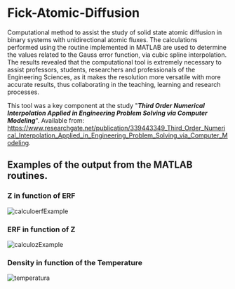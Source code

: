 # Fick-Atomic-Diffusion
Computational method to assist the study of solid state atomic diffusion in binary systems with unidirectional atomic fluxes.
The calculations performed using the routine implemented in MATLAB  are used to determine the values related to the Gauss error function, via cubic spline interpolation. The results revealed that the computational tool  is  extremely  necessary  to  assist  professors,  students,  researchers  and  professionals  of  the  Engineering  Sciences,  as  it  makes  the  resolution  more  versatile  with  more  accurate  results,  thus  collaborating in the teaching, learning and research processes. 

This tool was a key component at the study "***Third Order Numerical Interpolation Applied in Engineering Problem Solving via Computer Modeling***". Available from: https://www.researchgate.net/publication/339443349_Third_Order_Numerical_Interpolation_Applied_in_Engineering_Problem_Solving_via_Computer_Modeling.

## Examples of the output from the MATLAB routines.
### Z in function of ERF
![calculoerfExample](https://user-images.githubusercontent.com/39010251/156195787-8e87e9bd-ff2a-44ea-9308-14fb9fd0df80.png) <br>

### ERF in function of Z
![calculozExample](https://user-images.githubusercontent.com/39010251/156195859-0ef2272c-7674-4f47-8997-0a971f3dcf9c.png) <br>

### Density in function of the Temperature

![temperatura](https://user-images.githubusercontent.com/39010251/156195931-6177051c-ea08-40d4-a318-8b5723914ade.png)
